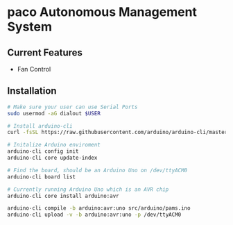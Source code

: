 
# paco Autonomous Management System

## Current Features

- Fan Control

## Installation

``` bash
# Make sure your user can use Serial Ports
sudo usermod -aG dialout $USER

# Install arduino-cli
curl -fsSL https://raw.githubusercontent.com/arduino/arduino-cli/master/install.sh | sh

# Initalize Arduino enviroment
arduino-cli config init
arduino-cli core update-index

# Find the board, should be an Arduino Uno on /dev/ttyACM0
arduino-cli board list

# Currently running Arduino Uno which is an AVR chip
arduino-cli core install arduino:avr

arduino-cli compile -b arduino:avr:uno src/arduino/pams.ino
arduino-cli upload -v -b arduino:avr:uno -p /dev/ttyACM0
```